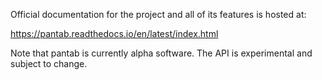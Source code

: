 Official documentation for the project and all of its features is hosted at:

https://pantab.readthedocs.io/en/latest/index.html

Note that pantab is currently alpha software. The API is experimental and subject to change.

